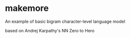 # makemore
An example of basic bigram character-level language model

based on Andrej Karpathy's NN Zero to Hero
